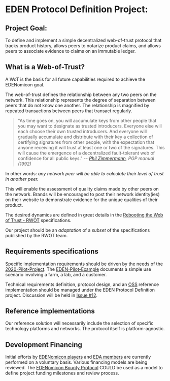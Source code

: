 # EDEN Protocol Definition Project:

## Project Goal:

To define and implement a simple decentralized web-of-trust protocol that tracks product history,
allows peers to notarize product claims, and allows peers to associate evidence to claims on an immutable ledger.

## What is a Web-of-Trust?

A WoT is the basis for all future capabilities required to achieve the EDENomicon goal.

The web-of-trust defines the relationship between any two peers on the network.
This relationship represents the degree of separation between peers that do not know one another.
The relationship is magnified by repeated transactions between peers that transact regularly.

>"As time goes on, you will accumulate keys from other people that you may want to designate as
>trusted introducers. Everyone else will each choose their own trusted introducers. And everyone
>will gradually accumulate and distribute with their key a collection of certifying signatures
>from other people, with the expectation that anyone receiving it will trust at least one or
>two of the signatures. This will cause the emergence of a decentralized fault-tolerant
>web of confidence for all public keys."
>                             -- *[Phil Zimmermann](https://en.wikipedia.org/wiki/Phil_Zimmermann), PGP manual (1992)*

In other words: *any network peer will be able to calculate their level of trust in another peer.*

This will enable the assessment of quality claims made by other peers on the network.
Brands will be encouraged to post their network identity(ies) on their website to demonstrate
evidence for the unique qualities of their product.

The desired dynamics are defined in great details in the [Rebooting the Web of Trust - RWOT](http://www.weboftrust.info/specs.html) specifications.

Our project should be an *adaptation* of a *subset* of the specifications published by the RWOT team.

## Requirements specifications

Specific implementation requirements should be driven by the needs of the [2020-Pilot-Project](../2020-Pilot-Project). The [EDEN-Pilot-Example](../2020-Pilot-Project/EDEN-Pilot-Example.md) documents a simple use scenario involving a farm, a lab, and a customer.

Technical requirements definition, protocol design, and an [OSS](https://en.wikipedia.org/wiki/Open-source_software) reference implementation should be managed under the EDEN Protocol Definition project. Discussion will be held in [Issue #12](https://github.com/cryptotechguru/EDENomicon/issues/12).

## Reference implementations

Our reference solution will necessarily include the selection of specific technology platforms and networks. The protocol itself is platform-agnostic.

## Development Financing

Initial efforts by [EDENomicon players](https://nomicon.edenprotocol.io/Roles/Player/) and [EDA members](http://theethicaldataalliance.org) are currently performed on a voluntary basis.
Various financing models are being reviewed. The [EDENomicon Bounty Protocol](https://nomicon.edenprotocol.io/Projects/Bounties/) COULD be used as a model to define project funding
milestones and review process.
